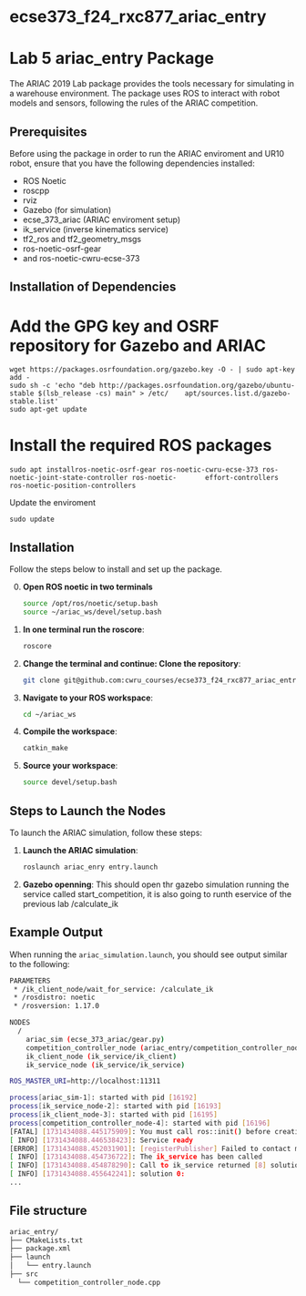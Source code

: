 # ecse373_f24_rxc877_ariac_entry
# Lab 5 ariac_entry Package

The ARIAC 2019 Lab package provides the tools necessary for simulating in a warehouse environment. The package uses ROS to interact with robot models and sensors, following the rules of the ARIAC competition.

## Prerequisites
  
  Before using the package in order to run the ARIAC enviroment and UR10 robot, ensure that you have the following dependencies installed:
  
  - ROS Noetic
  - roscpp
  - rviz
  - Gazebo (for simulation)
  - ecse_373_ariac (ARIAC enviroment setup)
  - ik_service (inverse kinematics service)
  - tf2_ros and tf2_geometry_msgs
  - ros-noetic-osrf-gear
  - and ros-noetic-cwru-ecse-373


## Installation of Dependencies

  # Add the GPG key and OSRF repository for Gazebo and ARIAC
  ```bush 
  wget https://packages.osrfoundation.org/gazebo.key -O - | sudo apt-key add -
  sudo sh -c 'echo "deb http://packages.osrfoundation.org/gazebo/ubuntu-stable $(lsb_release -cs) main" > /etc/    apt/sources.list.d/gazebo-stable.list'
  sudo apt-get update
  ```

  # Install the required ROS packages
  ```bush
  sudo apt installros-noetic-osrf-gear ros-noetic-cwru-ecse-373 ros-noetic-joint-state-controller ros-noetic-       effort-controllers ros-noetic-position-controllers
  ```

  Update the enviroment 
  ```bush
  sudo update
  ```

## Installation

Follow the steps below to install and set up the package.

0. **Open ROS noetic in two terminals**
    ```bash
    source /opt/ros/noetic/setup.bash
    source ~/ariac_ws/devel/setup.bash
    ```
1. **In one terminal run the roscore**:

    ```bash
    roscore
    ```
2. **Change the terminal and continue: Clone the repository**:

    ```bash
    git clone git@github.com:cwru_courses/ecse373_f24_rxc877_ariac_entry.git
    ```

    
3. **Navigate to your ROS workspace**:

    ```bash
    cd ~/ariac_ws
    ```

4. **Compile the workspace**:

    ```bash
    catkin_make
    ```

5. **Source your workspace**:

    ```bash
    source devel/setup.bash
    ```

## Steps to Launch the Nodes

To launch the ARIAC simulation, follow these steps:

1. **Launch the ARIAC simulation**:

    ```bash
    roslaunch ariac_enry entry.launch
    ```

2. **Gazebo openning**:
    This should open thr gazebo simulation running the service called start_competition, it is also going to runth eservice of the previous lab /calculate_ik
    

## Example Output

When running the `ariac_simulation.launch`, you should see output similar to the following:

  ```bash
  PARAMETERS
   * /ik_client_node/wait_for_service: /calculate_ik
   * /rosdistro: noetic
   * /rosversion: 1.17.0
  
  NODES
    /
      ariac_sim (ecse_373_ariac/gear.py)
      competition_controller_node (ariac_entry/competition_controller_node)
      ik_client_node (ik_service/ik_client)
      ik_service_node (ik_service/ik_service)
  
  ROS_MASTER_URI=http://localhost:11311
  
  process[ariac_sim-1]: started with pid [16192]
  process[ik_service_node-2]: started with pid [16193]
  process[ik_client_node-3]: started with pid [16195]
  process[competition_controller_node-4]: started with pid [16196]
  [FATAL] [1731434088.445175909]: You must call ros::init() before creating the first NodeHandle
  [ INFO] [1731434088.446538423]: Service ready 
  [ERROR] [1731434088.452031901]: [registerPublisher] Failed to contact master at [:0].  Retrying...
  [ INFO] [1731434088.454736722]: The ik_service has been called
  [ INFO] [1731434088.454878290]: Call to ik_service returned [8] solutions
  [ INFO] [1731434088.455642241]: solution 0:
  ...
  ```
## File structure 
  ```bash
  ariac_entry/
  ├── CMakeLists.txt
  ├── package.xml
  ├── launch
  │   └── entry.launch 
  ├── src
    └── competition_controller_node.cpp

  ```

